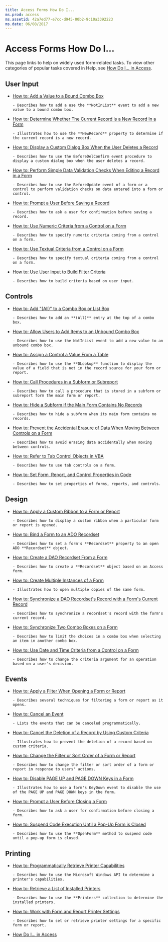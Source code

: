 ```yaml
---
title: Access Forms How Do I...
ms.prod: access
ms.assetid: 42a7ed77-e7cc-d945-00b2-9c10a3392223
ms.date: 06/08/2017
---
```



# Access Forms How Do I... 

This page links to help on widely used form-related tasks. To view other categories of popular tasks covered in Help, see [How Do I... in Access](how-do-i-access-vba-reference.md).


## User Input


- [How to: Add a Value to a Bound Combo Box](../Forms/add-a-value-to-a-bound-combo-box.md)
    
      - Describes how to add a use the **NotInList** event to add a new value to a bound combo box.
    
- [How to: Determine Whether The Current Record is a New Record In a Form](../Forms/determine-whether-the-current-record-is-a-new-record-in-a-form.md)
    
      - Illustrates how to use the **NewRecord** property to determine if the current record is a new record.
    
- [How to: Display a Custom Dialog Box When the User Deletes a Record](../Forms/display-a-custom-dialog-box-when-the-user-deletes-a-record.md)
    
      - Describes how to use the BeforeDelConfirm event procedure to display a custom dialog box when the user deletes a record.
    
- [How to: Perform Simple Data Validation Checks When Editing a Record in a Form](../Forms/perform-simple-data-validation-checks-when-editing-a-record-in-a-form.md)
    
      - Describes how to use the BeforeUpdate event of a form or a control to perform validation checks on data entered into a form or control.
    
- [How to: Prompt a User Before Saving a Record](../Forms/prompt-a-user-before-saving-a-record.md)
    
      - Describes how to ask a user for confirmation before saving a record.
    
- [How to: Use Numeric Criteria from a Control on a Form](../Forms/use-numeric-criteria-from-a-control-on-a-form.md)
    
      - Describes how to specify numeric criteria coming from a control on a form.
    
- [How to: Use Textual Criteria from a Control on a Form](../Forms/use-textual-criteria-from-a-control-on-a-form.md)
    
      - Describes how to specify textual criteria coming from a control on a form.
    
- [How to: Use User Input to Build Filter Criteria](../Forms/use-user-input-to-build-filter-criteria.md)
    
      - Describes how to build criteria based on user input.
    

## Controls


- [How to: Add "(All)" to a Combo Box or List Box](../Controls/addallto-a-combo-box-or-list-box.md)
    
      - Describes how to add an **(All)** entry at the top of a combo box.
    
- [How to: Allow Users to Add Items to an Unbound Combo Box](../Controls/allow-users-to-add-items-to-an-unbound-combo-box.md)
    
      - Describes how to use the NotInList event to add a new value to an unbound combo box.
    
- [How to: Assign a Control a Value From a Table](../Controls/assign-a-control-a-value-from-a-table.md)
    
      - Describes how to use the **DLookup** function to display the value of a field that is not in the record source for your form or report.
    
- [How to: Call Procedures in a Subform or Subreport](../Controls/call-procedures-in-a-subform-or-subreport.md)
    
      - Describes how to call a procedure that is stored in a subform or subreport form the main form or report.
    
- [How to: Hide a Subform if the Main Form Contains No Records](../Controls/hide-a-subform-if-the-main-form-contains-no-records.md)
    
      - Describes how to hide a subform when its main form contains no records.
    
- [How to: Prevent the Accidental Erasure of Data When Moving Between Controls on a Form](../Controls/prevent-the-accidental-erasure-of-data-when-moving-between-controls-on-a-form.md)
    
      - Describes how to avoid erasing data accidentally when moving between controls.
    
- [How to: Refer to Tab Control Objects in VBA](../Controls/refer-to-tab-control-objects-in-vba.md)
    
      - Describes how to use tab controls on a form.
    
- [How to: Set Form, Report, and Control Properties in Code](../Reports/set-form-report-and-control-properties-in-code.md)
    
      - Describes how to set properties of forms, reports, and controls.
    

## Design


- [How to: Apply a Custom Ribbon to a Form or Report](https://msdn.microsoft.com/library/7dcdfa42-3eaa-43f9-b99d-56b2cac97f84%28Office.15%29.aspx)
    
      - Describes how to display a custom ribbon when a particular form or report is opened.
    
- [How to: Bind a Form to an ADO Recordset](../ActiveX-Data-Objects/bind-a-form-to-an-ado-recordset.md)
    
      - Describes how to set a form's **Recordset** property to an open ADO **Recordset** object.
    
- [How to: Create a DAO Recordset From a Form](../Data-Access-Objects/create-a-dao-recordset-from-a-form.md)
    
      - Describes how to create a **Recordset** object based on an Access form.
    
- [How to: Create Multiple Instances of a Form](../Forms-Design/create-multiple-instances-of-a-form.md)
    
      - Illustrates how to open multiple copies of the same form.
    
- [How to: Synchronize a DAO Recordset's Record with a Form's Current Record](../Data-Access-Objects/synchronize-a-dao-recordset-s-record-with-a-form-s-current-record.md)
    
      - Describes how to synchronize a recordset's record with the form's current record.
    
- [How to: Synchronize Two Combo Boxes on a Form](../Forms-Design/synchronize-two-combo-boxes-on-a-form.md)
    
      - Describes how to limit the choices in a combo box when selecting an item in another combo box.
    
- [How to: Use Date and Time Criteria from a Control on a Form](../Forms-Design/use-date-and-time-criteria-from-a-control-on-a-form.md)
    
      - Describes how to change the criteria argument for an operation based on a user's decision.
    

## Events


- [How to: Apply a Filter When Opening a Form or Report](../Forms-Design/apply-a-filter-when-opening-a-form-or-report.md)
    
      - Describes several techniques for filtering a form or report as it opens.
    
- [How to: Cancel an Event](../Forms-Design/cancel-an-event.md)
    
      - Lists the events that can be canceled programmatically.
    
- [How to: Cancel the Deletion of a Record by Using Custom Criteria](../Forms-Design/cancel-the-deletion-of-a-record-by-using-custom-criteria.md)
    
      - Illustrates how to prevent the deletion of a record based on custom criteria.
    
- [How to: Change the Filter or Sort Order of a Form or Report](../Forms-Design/change-the-filter-or-sort-order-of-a-form-or-report.md)
    
      - Describes how to change the filter or sort order of a form or report in response to users' actions.
    
- [How to: Disable PAGE UP and PAGE DOWN Keys in a Form](../Forms-Design/disable-page-up-and-page-down-keys-in-a-form.md)
    
      - Illustrates how to use a form's KeyDown event to disable the use of the PAGE UP and PAGE DOWN keys in the form.
    
- [How to: Prompt a User Before Closing a Form](../Forms-Design/prompt-a-user-before-closing-a-form.md)
    
      - Describes how to ask a user for confirmation before closing a form.
    
- [How to: Suspend Code Execution Until a Pop-Up Form is Closed](../Forms-Design/suspend-code-execution-until-a-pop-up-form-is-closed.md)
    
      - Describes how to use the **OpenForm** method to suspend code until a pop-up form is closed.
    

## Printing


- [How to: Programmatically Retrieve Printer Capabilities](../Printing/programmatically-retrieve-printer-capabilities.md)
    
      - Describes how to use the Microsoft Windows API to determine a printer's capabilities.
    
- [How to: Retrieve a List of Installed Printers](../Printing/retrieve-a-list-of-installed-printers.md)
    
      - Describes how to use the **Printers** collection to determine the installed printers.
    
- [How to: Work with Form and Report Printer Settings](../Printing/work-with-form-and-report-printer-settings.md)
    
      - Describes how to set or retrieve printer settings for a specific form or report.
    

- [How Do I... in Access](how-do-i-access-vba-reference.md)
    

